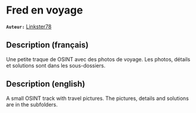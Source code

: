# Fred en voyage

**`Auteur:`** [Linkster78](https://github.com/linkster78)

## Description (français)

Une petite traque de OSINT avec des photos de voyage. Les photos, détails et solutions sont dans les sous-dossiers.

## Description (english)

A small OSINT track with travel pictures. The pictures, details and solutions are in the subfolders.
